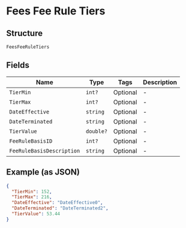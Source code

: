 
# Fees Fee Rule Tiers

## Structure

`FeesFeeRuleTiers`

## Fields

| Name | Type | Tags | Description |
|  --- | --- | --- | --- |
| `TierMin` | `int?` | Optional | - |
| `TierMax` | `int?` | Optional | - |
| `DateEffective` | `string` | Optional | - |
| `DateTerminated` | `string` | Optional | - |
| `TierValue` | `double?` | Optional | - |
| `FeeRuleBasisID` | `int?` | Optional | - |
| `FeeRuleBasisDescription` | `string` | Optional | - |

## Example (as JSON)

```json
{
  "TierMin": 152,
  "TierMax": 216,
  "DateEffective": "DateEffective0",
  "DateTerminated": "DateTerminated2",
  "TierValue": 53.44
}
```

